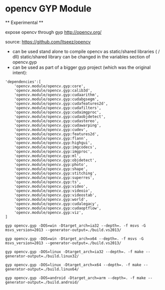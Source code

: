 # opencv GYP Module

** Experimental **

expose opencv through gyp
http://opencv.org/

source: https://github.com/Itseez/opencv

- can be used stand alone to compile opencv as static/shared libraries ( / dll) 
	static/shared library can be changed in the variables section of opencv.gyp
- can be used as part of a bigger gyp project (which was the original intent):

```
'dependencies':[
	'opencv.module/opencv.gyp:core',
	'opencv.module/opencv.gyp:calib3d',
	'opencv.module/opencv.gyp:cudaarithm',
	'opencv.module/opencv.gyp:cudabgsegm',
	'opencv.module/opencv.gyp:cudafeatures2d',
	'opencv.module/opencv.gyp:cudafilters',
	'opencv.module/opencv.gyp:cudaimgproc',
	'opencv.module/opencv.gyp:cudaobjdetect',
	'opencv.module/opencv.gyp:cudastereo',
	'opencv.module/opencv.gyp:cudawarping',
	'opencv.module/opencv.gyp:cudev',
	'opencv.module/opencv.gyp:features2d',
	'opencv.module/opencv.gyp:flann',
	'opencv.module/opencv.gyp:highgui',
	'opencv.module/opencv.gyp:imgcodecs',
	'opencv.module/opencv.gyp:imgproc',
	'opencv.module/opencv.gyp:ml',
	'opencv.module/opencv.gyp:objdetect',
	'opencv.module/opencv.gyp:photo',
	'opencv.module/opencv.gyp:shape',
	'opencv.module/opencv.gyp:stitching',
	'opencv.module/opencv.gyp:superres',
	'opencv.module/opencv.gyp:ts',
	'opencv.module/opencv.gyp:video',
	'opencv.module/opencv.gyp:videoio',
	'opencv.module/opencv.gyp:videostab',
	'opencv.module/opencv.gyp:world',
	'opencv.module/opencv.gyp:cudalegacy',
	'opencv.module/opencv.gyp:cudaoptflow',
	'opencv.module/opencv.gyp:viz',
]
```



```
gyp opencv.gyp -DOS=win -Dtarget_arch=ia32 --depth=. -f msvs -G msvs_version=2013 --generator-output=./build.vs2013/

gyp opencv.gyp -DOS=win -Dtarget_arch=x64 --depth=. -f msvs -G msvs_version=2013 --generator-output=./build.vs2013/

gyp opencv.gyp -DOS=linux -Dtarget_arch=ia32 --depth=. -f make --generator-output=./build.linux32/

gyp opencv.gyp -DOS=linux -Dtarget_arch=x64 --depth=. -f make --generator-output=./build.linux64/

gyp opencv.gyp -DOS=android -Dtarget_arch=arm --depth=. -f make --generator-output=./build.android/
```
